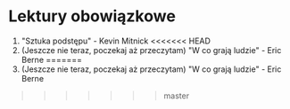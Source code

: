 ﻿# Lektury obowiązkowe

1. "Sztuka podstępu" - Kevin Mitnick
<<<<<<< HEAD
2. (Jeszcze nie teraz, poczekaj aż przeczytam) "W co grają ludzie" - Eric Berne
=======
2. (Jeszcze nie teraz, poczekaj aż przeczytam) "W co grają ludzie" - Eric Berne

>>>>>>> master
